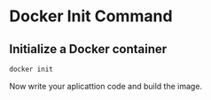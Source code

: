# Docker Init Command

## Initialize a Docker container

```bash
docker init
```
Now write your aplicattion code and build the image.




